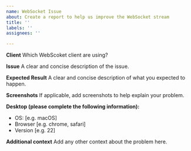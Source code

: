 ```yaml
---
name: WebSocket Issue
about: Create a report to help us improve the WebSocket stream
title: ''
labels: ''
assignees: ''

---
```


**Client**
Which WebScoket client are using?

**Issue**
A clear and concise description of the issue.

**Expected Result**
A clear and concise description of what you expected to happen.

**Screenshots**
If applicable, add screenshots to help explain your problem.

**Desktop (please complete the following information):**
 - OS: [e.g. macOS]
 - Browser [e.g. chrome, safari]
 - Version [e.g. 22]

**Additional context**
Add any other context about the problem here.
